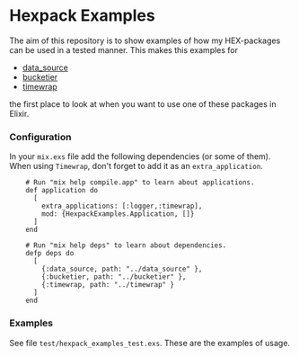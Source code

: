 # Hexpack Examples

The aim of this repository is to show examples of how my HEX-packages
can be used in a tested manner. This makes this examples for 

- [data_source][]
- [bucketier][]
- [timewrap][]

the first place to look at when you want to use one of these packages
in Elixir.

### Configuration

In your `mix.exs` file add the following dependencies (or some of them).
When using `Timewrap`, don't forget to add it as an `extra_application`.

        # Run "mix help compile.app" to learn about applications.
        def application do
          [
            extra_applications: [:logger,:timewrap],
            mod: {HexpackExamples.Application, []}
          ]
        end

        # Run "mix help deps" to learn about dependencies.
        defp deps do
          [
            {:data_source, path: "../data_source" },
            {:bucketier, path: "../bucketier" },
            {:timewrap, path: "../timewrap" }
          ]
        end

### Examples

See file `test/hexpack_examples_test.exs`. These are the examples of
usage.


[data_source]: https://hexdocs.pm/data_source
[bucketier]: https://hexdocs.pm/bucketier
[timewrap]: https://hexdocs.pm/timewrap
